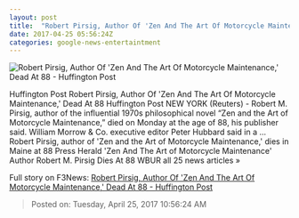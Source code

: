 ```yaml
---
layout: post
title:  "Robert Pirsig, Author Of 'Zen And The Art Of Motorcycle Maintenance,' Dead At 88 - Huffington Post"
date: 2017-04-25 05:56:24Z
categories: google-news-entertaintment
---
```


![Robert Pirsig, Author Of 'Zen And The Art Of Motorcycle Maintenance,' Dead At 88 - Huffington Post](http://img.huffingtonpost.com/asset/1910_1000/58fee07b1c00003a00e817ca.png?cache=gm2gmij6ar)

Huffington Post Robert Pirsig, Author Of 'Zen And The Art Of Motorcycle Maintenance,' Dead At 88 Huffington Post NEW YORK (Reuters) - Robert M. Pirsig, author of the influential 1970s philosophical novel “Zen and the Art of Motorcycle Maintenance,” died on Monday at the age of 88, his publisher said. William Morrow & Co. executive editor Peter Hubbard said in a ... Robert Pirsig, author of 'Zen and the Art of Motorcycle Maintenance,' dies in Maine at 88 Press Herald 'Zen And The Art of Motorcycle Maintenance' Author Robert M. Pirsig Dies At 88 WBUR all 25 news articles »


Full story on F3News: [Robert Pirsig, Author Of 'Zen And The Art Of Motorcycle Maintenance,' Dead At 88 - Huffington Post](http://www.f3nws.com/n/rZ3A2C)

> Posted on: Tuesday, April 25, 2017 10:56:24 AM
